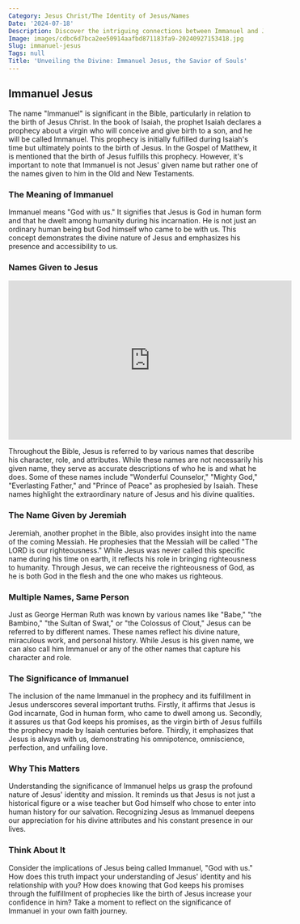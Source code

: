 ```yaml
---
Category: Jesus Christ/The Identity of Jesus/Names
Date: '2024-07-18'
Description: Discover the intriguing connections between Immanuel and Jesus in this insightful article exploring their shared significance in religious contexts. Delve into the depths of their intertwined narratives and theological implications.
Image: images/cdbc6d7bca2ee50914aafbd871183fa9-20240927153418.jpg
Slug: immanuel-jesus
Tags: null
Title: 'Unveiling the Divine: Immanuel Jesus, the Savior of Souls'
---
```


## Immanuel Jesus

The name "Immanuel" is significant in the Bible, particularly in relation to the birth of Jesus Christ. In the book of Isaiah, the prophet Isaiah declares a prophecy about a virgin who will conceive and give birth to a son, and he will be called Immanuel. This prophecy is initially fulfilled during Isaiah's time but ultimately points to the birth of Jesus. In the Gospel of Matthew, it is mentioned that the birth of Jesus fulfills this prophecy. However, it's important to note that Immanuel is not Jesus' given name but rather one of the names given to him in the Old and New Testaments.

### The Meaning of Immanuel

Immanuel means "God with us." It signifies that Jesus is God in human form and that he dwelt among humanity during his incarnation. He is not just an ordinary human being but God himself who came to be with us. This concept demonstrates the divine nature of Jesus and emphasizes his presence and accessibility to us.

### Names Given to Jesus


<iframe width="560" height="315" src="https://www.youtube.com/embed/vKYkhGDEQXs" frameborder="0" allow="autoplay; encrypted-media" allowfullscreen></iframe>


Throughout the Bible, Jesus is referred to by various names that describe his character, role, and attributes. While these names are not necessarily his given name, they serve as accurate descriptions of who he is and what he does. Some of these names include "Wonderful Counselor," "Mighty God," "Everlasting Father," and "Prince of Peace" as prophesied by Isaiah. These names highlight the extraordinary nature of Jesus and his divine qualities.

### The Name Given by Jeremiah

Jeremiah, another prophet in the Bible, also provides insight into the name of the coming Messiah. He prophesies that the Messiah will be called "The LORD is our righteousness." While Jesus was never called this specific name during his time on earth, it reflects his role in bringing righteousness to humanity. Through Jesus, we can receive the righteousness of God, as he is both God in the flesh and the one who makes us righteous.

### Multiple Names, Same Person

Just as George Herman Ruth was known by various names like "Babe," "the Bambino," "the Sultan of Swat," or "the Colossus of Clout," Jesus can be referred to by different names. These names reflect his divine nature, miraculous work, and personal history. While Jesus is his given name, we can also call him Immanuel or any of the other names that capture his character and role.

### The Significance of Immanuel

The inclusion of the name Immanuel in the prophecy and its fulfillment in Jesus underscores several important truths. Firstly, it affirms that Jesus is God incarnate, God in human form, who came to dwell among us. Secondly, it assures us that God keeps his promises, as the virgin birth of Jesus fulfills the prophecy made by Isaiah centuries before. Thirdly, it emphasizes that Jesus is always with us, demonstrating his omnipotence, omniscience, perfection, and unfailing love.

### Why This Matters

Understanding the significance of Immanuel helps us grasp the profound nature of Jesus' identity and mission. It reminds us that Jesus is not just a historical figure or a wise teacher but God himself who chose to enter into human history for our salvation. Recognizing Jesus as Immanuel deepens our appreciation for his divine attributes and his constant presence in our lives.

### Think About It

Consider the implications of Jesus being called Immanuel, "God with us." How does this truth impact your understanding of Jesus' identity and his relationship with you? How does knowing that God keeps his promises through the fulfillment of prophecies like the birth of Jesus increase your confidence in him? Take a moment to reflect on the significance of Immanuel in your own faith journey.
